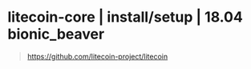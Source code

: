 # litecoin-core | install/setup | 18.04 bionic_beaver
> https://github.com/litecoin-project/litecoin

